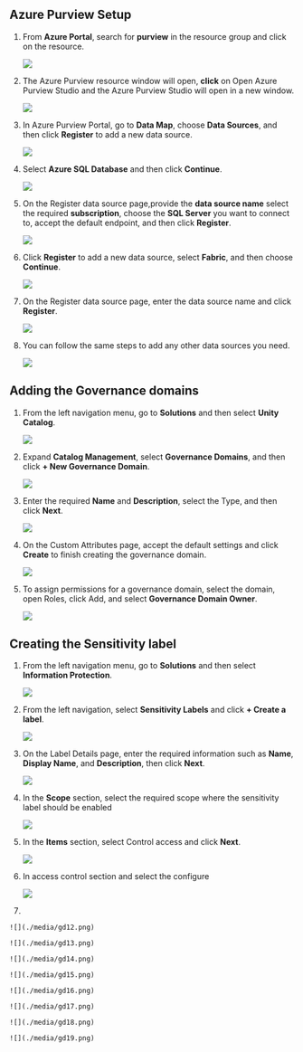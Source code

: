 ## Azure Purview Setup

1. From **Azure Portal**, search for **purview** in the resource group and click on the resource.

   ![](./media/purview-1.png)

2. The Azure Purview resource window will open, **click** on Open Azure Purview Studio and the Azure Purview Studio will open in a new window.
  
   ![](./media/purview-2.png)

3. In Azure Purview Portal, go to **Data Map**, choose **Data Sources**, and then click **Register** to add a new data source.

   ![](./media/gd20.png)

4. Select **Azure SQL Database** and then click **Continue**.

   ![](./media/image2.png)

5. On the Register data source page,provide the **data source name** select the required **subscription**, choose the **SQL Server** you want to connect to, accept the default endpoint, and then click **Register**.

   ![](./media/image3.png)

6. Click **Register** to add a new data source, select **Fabric**, and then choose **Continue**.

   ![](./media/image5.png)

7. On the Register data source page, enter the data source name and click **Register**.

   ![](./media/image6.png)

8. You can follow the same steps to add any other data sources you need.

   ![](./media/image7.png)

## Adding the Governance domains

1. From the left navigation menu, go to **Solutions** and then select **Unity Catalog**.

    ![](./media/gd1.png)

2. Expand **Catalog Management**, select **Governance Domains**, and then click **+ New Governance Domain**.

    ![](./media/gd2.png)

3. Enter the required **Name** and **Description**, select the Type, and then click **Next**.

    ![](./media/gd3.png)

4.  On the Custom Attributes page, accept the default settings and click **Create** to finish creating the governance domain.

    ![](./media/gd4.png)

5. To assign permissions for a governance domain, select the domain, open Roles, click Add, and select **Governance Domain Owner**.

    ![](./media/gd5.png)

## Creating the Sensitivity label

1. From the left navigation menu, go to **Solutions** and then select **Information Protection**.

    ![](./media/gd6.png)

2. From the left navigation, select **Sensitivity Labels** and click **+ Create a label**.

    ![](./media/gd7.png)

3. On the Label Details page, enter the required information such as **Name**, **Display Name**, and **Description**, then click **Next**.

    ![](./media/gd8.png)

4. In the **Scope** section, select the required scope where the sensitivity label should be enabled

    ![](./media/gd9.png)

5. In the **Items** section, select Control access and click **Next**.

    ![](./media/gd10.png)

5. In access control section and select the configure 

    ![](./media/gd11.png)

6. 

    ![](./media/gd12.png)

    ![](./media/gd13.png)

    ![](./media/gd14.png)

    ![](./media/gd15.png)

    ![](./media/gd16.png)

    ![](./media/gd17.png)

    ![](./media/gd18.png)

    ![](./media/gd19.png)

    